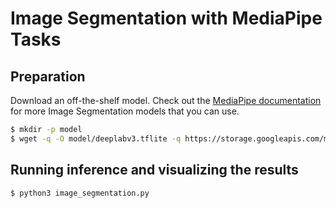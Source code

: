 # Image Segmentation with MediaPipe Tasks

## Preparation

Download an off-the-shelf model. Check out the [MediaPipe documentation](https://developers.google.com/mediapipe/solutions/vision/image_segmenter/index#models) for more Image Segmentation models that you can use.

```bash
$ mkdir -p model
$ wget -q -O model/deeplabv3.tflite -q https://storage.googleapis.com/mediapipe-models/image_segmenter/deeplab_v3/float32/1/deeplab_v3.tflite
```

## Running inference and visualizing the results

```bash
$ python3 image_segmentation.py
```
